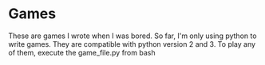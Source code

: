 # Games
These are games I wrote when I was bored.
So far, I'm only using python to write games. 
They are compatible with python version 2 and 3. 
To play any of them, execute the game_file.py from bash
